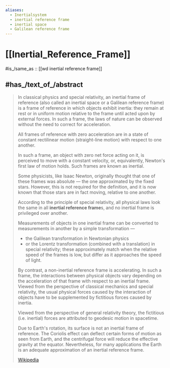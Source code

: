 ```yaml
---
aliases:
  - Inertialsystem
  - inertial reference frame
  - inertial space 
  - Galilean reference frame
---
```


# [[Inertial_Reference_Frame]] 

#is_/same_as :: [[wd inertial reference frame]]

## #has_/text_of_/abstract 

> In classical physics and special relativity, an inertial frame of reference 
> (also called an inertial space or a Galilean reference frame) 
> is a frame of reference in which objects exhibit inertia: 
> they remain at rest or in uniform motion relative to the frame until acted upon by external forces. 
> In such a frame, the laws of nature can be observed without the need to correct for acceleration.
>
> All frames of reference with zero acceleration are in a state of constant rectilinear motion 
> (straight-line motion) with respect to one another. 
> 
> In such a frame, an object with zero net force acting on it, is perceived to move with a constant velocity, 
> or, equivalently, Newton's first law of motion holds. 
> Such frames are known as inertial. 
> 
> Some physicists, like Isaac Newton, originally thought that one of these frames was absolute — 
> the one approximated by the fixed stars. 
> However, this is not required for the definition, 
> and it is now known that those stars are in fact moving, relative to one another.
>
> According to the principle of special relativity, 
> all physical laws look the same in all **inertial reference frame**s, 
> and no inertial frame is privileged over another. 
> 
> Measurements of objects in one inertial frame can be converted 
> to measurements in another by a simple transformation — 
> - the Galilean transformation in Newtonian physics 
> - or the Lorentz transformation (combined with a translation) in special relativity; 
> these approximately match when the relative speed of the frames is low, 
> but differ as it approaches the speed of light.
>
> By contrast, a non-inertial reference frame is accelerating. 
> In such a frame, the interactions between physical objects vary 
> depending on the acceleration of that frame with respect to an inertial frame. 
> Viewed from the perspective of classical mechanics and special relativity, 
> the usual physical forces caused by the interaction of objects 
> have to be supplemented by fictitious forces caused by inertia. 
>
> Viewed from the perspective of general relativity theory, 
> the fictitious (i.e. inertial) forces are attributed to geodesic motion in spacetime.
>
> Due to Earth's rotation, its surface is not an inertial frame of reference. 
> The Coriolis effect can deflect certain forms of motion as seen from Earth, 
> and the centrifugal force will reduce the effective gravity at the equator. 
> Nevertheless, for many applications the Earth is an adequate approximation of an inertial reference frame.
>
> [Wikipedia](https://en.wikipedia.org/wiki/Inertial%20frame%20of%20reference) 

